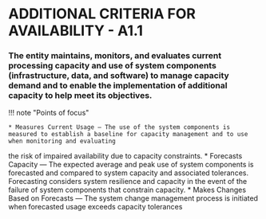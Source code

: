 # ADDITIONAL CRITERIA FOR AVAILABILITY - A1.1

### The entity maintains, monitors, and evaluates current processing capacity and use of system components (infrastructure, data, and software) to manage capacity demand and to enable the implementation of additional capacity to help meet its objectives.

!!! note "Points of focus"

    * Measures Current Usage — The use of the system components is measured to establish a baseline for capacity management and to use when monitoring and evaluating 
the risk of impaired availability due to capacity constraints.
    * Forecasts Capacity — The expected average and peak use of system components is forecasted and compared to system capacity and associated tolerances. Forecasting considers system resilience and capacity in the event of the failure of system components that constrain capacity.
    * Makes Changes Based on Forecasts — The system change management process is initiated when forecasted usage exceeds capacity tolerances
